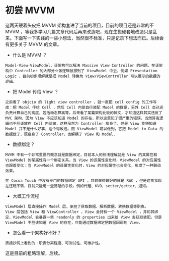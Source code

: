# 初尝 MVVM

这两天硬着头皮把 MVVM 架构套进了当前的项目，目前的项目还是非常的不 MVVM ，等我多学习几篇文章代码后再来改造吧，现在生搬硬套地改造只是乱来。下面写一下实践的一些小想法，当然很不标准，只是记录下想法而已。后续会有更多关于 MVVM 的文章。

* 什么是 MVVM ？

```
Model-View-ViewModel，该架构可以解决 Massive View Controller 的问题。在该架构中 Controller 的大部分业务逻辑被挪到了 ViewModel 中去，例如 Presentation Logic ，目前初步理解就是把 Model 转换为 View/ViewController 可以展示的数据的逻辑。
```

* 把 Model 传给 View ？

```
之前看了 objcio 的 light view controller ，就一直把 cell config 的工作写成：把 Model 传给 Cell ，然后 Cell 内部自行装配 Model 的数据，另外 Cell 自己还负责计算自己的高度，包括动态算高等。后来看了某篇架构比较的神文，才知道这样其实违反了 MVC 架构，因为 View 不应该知道 Model 的存在，所以这里犯了很严重的错误，当然算高逻辑也不应该放在 Cell 内部做，这样虽然为 Controller 瘦身了，但是 View 能够知道 Model 并不是什么好事，这个得改进。而 ViewModel 可以做到，它把 Model to Data 的数据做了，既瘦身了 Controller，也解耦了 View 和 Model.
```

* 数据绑定？

```
MVVM 中有一个非常重要的概念就是数据绑定，目前本人的肤浅理解就是 View 的某属性和 ViewModel 的某属性有一个绑定关系，当 View 的该属性变化时，ViewModel 的对应属性也跟着变化；当 ViewModel 的该属性变化时，View 的对应属性也会变化，形成了一种联动效果。

在 Cocoa Touch 中没有专门的数据绑定 API ，目前做得最好的就是 RAC ，但是这货我现在还玩不转，目前只能用一些简陋的手段，例如代理、KVO、setter/getter、通知。
```

* 大概工作流程

```
ViewModel 层直接操作 Model 层，承担了获取数据、解析数据、转换数据等职责。
View 层包括 View 和 ViewController ，View 会持有一个 ViewModel ，并和其绑定，ViewModel 会暴露一些 readonly 的 properties 出来给 View 去获取装配。但是 ViewModel 不应该知道 View 的存在，只能通过数据绑定把数据回调到 View. 
```

* 怎么看一个架构好不好？

```
直接抄网上看到的：职责分离程度、可测试性、可维护性。
```

这是目前的粗略理解，后续。

